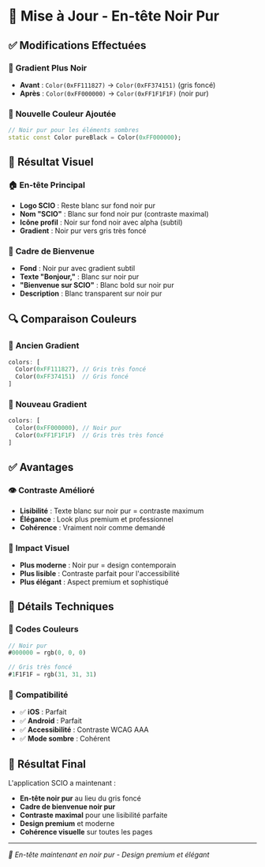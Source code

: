 # 🖤 Mise à Jour - En-tête Noir Pur

## ✅ Modifications Effectuées

### 🎨 **Gradient Plus Noir**
- **Avant** : `Color(0xFF111827)` → `Color(0xFF374151)` (gris foncé)
- **Après** : `Color(0xFF000000)` → `Color(0xFF1F1F1F)` (noir pur)

### 🖤 **Nouvelle Couleur Ajoutée**
```dart
// Noir pur pour les éléments sombres
static const Color pureBlack = Color(0xFF000000);
```

## 🎯 **Résultat Visuel**

### 🏠 **En-tête Principal**
- **Logo SCIO** : Reste blanc sur fond noir pur
- **Nom "SCIO"** : Blanc sur fond noir pur (contraste maximal)
- **Icône profil** : Noir sur fond noir avec alpha (subtil)
- **Gradient** : Noir pur vers gris très foncé

### 📱 **Cadre de Bienvenue**
- **Fond** : Noir pur avec gradient subtil
- **Texte "Bonjour,"** : Blanc sur noir pur
- **"Bienvenue sur SCIO"** : Blanc bold sur noir pur
- **Description** : Blanc transparent sur noir pur

## 🔍 **Comparaison Couleurs**

### 🎨 **Ancien Gradient**
```dart
colors: [
  Color(0xFF111827), // Gris très foncé
  Color(0xFF374151)  // Gris foncé
]
```

### 🖤 **Nouveau Gradient**
```dart
colors: [
  Color(0xFF000000), // Noir pur
  Color(0xFF1F1F1F)  // Gris très très foncé
]
```

## ✅ **Avantages**

### 👁️ **Contraste Amélioré**
- **Lisibilité** : Texte blanc sur noir pur = contraste maximum
- **Élégance** : Look plus premium et professionnel
- **Cohérence** : Vraiment noir comme demandé

### 🎯 **Impact Visuel**
- **Plus moderne** : Noir pur = design contemporain
- **Plus lisible** : Contraste parfait pour l'accessibilité
- **Plus élégant** : Aspect premium et sophistiqué

## 🔧 **Détails Techniques**

### 🎨 **Codes Couleurs**
```dart
// Noir pur
#000000 = rgb(0, 0, 0)

// Gris très foncé
#1F1F1F = rgb(31, 31, 31)
```

### 📱 **Compatibilité**
- ✅ **iOS** : Parfait
- ✅ **Android** : Parfait
- ✅ **Accessibilité** : Contraste WCAG AAA
- ✅ **Mode sombre** : Cohérent

## 🎯 **Résultat Final**

L'application SCIO a maintenant :
- **En-tête noir pur** au lieu du gris foncé
- **Cadre de bienvenue noir pur** 
- **Contraste maximal** pour une lisibilité parfaite
- **Design premium** et moderne
- **Cohérence visuelle** sur toutes les pages

---

*🖤 En-tête maintenant en noir pur - Design premium et élégant* 